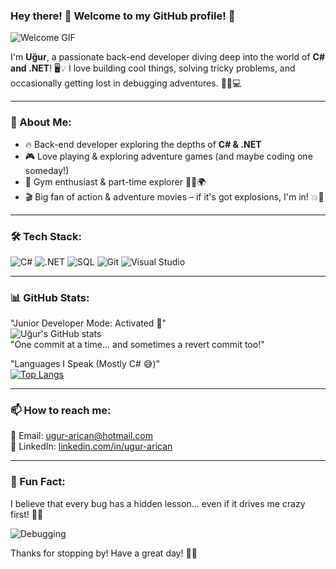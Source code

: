 ### Hey there! 👋 Welcome to my GitHub profile! 🚀
![Welcome GIF](https://media.giphy.com/media/LmNwrBhejkK9EFP504/giphy.gif)

I'm **Uğur**, a passionate back-end developer diving deep into the world of **C# and .NET**! 🖥️💡 I love building cool things, solving tricky problems, and occasionally getting lost in debugging adventures. 🕵️‍♂️💻

---

### 🚀 About Me:
- 🔥 Back-end developer exploring the depths of **C# & .NET**
- 🎮 Love playing & exploring adventure games (and maybe coding one someday!)
- 💪 Gym enthusiast & part-time explorer 🏋️‍♂️🌍
- 🎬 Big fan of action & adventure movies – if it's got explosions, I'm in! 💥🎥

---

### 🛠️ Tech Stack:
![C#](https://img.shields.io/badge/-C%23-239120?style=flat-square&logo=c-sharp&logoColor=white)
![.NET](https://img.shields.io/badge/-.NET-512BD4?style=flat-square&logo=.net&logoColor=white)
![SQL](https://img.shields.io/badge/-SQL-4479A1?style=flat-square&logo=postgresql&logoColor=white)
![Git](https://img.shields.io/badge/-Git-F05032?style=flat-square&logo=git&logoColor=white)
![Visual Studio](https://img.shields.io/badge/-Visual%20Studio-5C2D91?style=flat-square&logo=visual-studio&logoColor=white)

---

### 📊 GitHub Stats:  
"Junior Developer Mode: Activated 🚀"  
![Uğur's GitHub stats](https://github-readme-stats.vercel.app/api?username=ugurarican&show_icons=true&theme=radical)  
"One commit at a time... and sometimes a revert commit too!"  

"Languages I Speak (Mostly C# 😅)"  
[![Top Langs](https://github-readme-stats.vercel.app/api/top-langs/?username=ugurarican&layout=compact&theme=radical)](https://github.com/anuraghazra/github-readme-stats)  


---

### 📫 How to reach me:
📩 Email: [ugur-arican@hotmail.com](mailto:ugur-arican@hotmail.com)  
🔗 LinkedIn: [linkedin.com/in/ugur-arican](https://linkedin.com/in/ugur-arican)  

---

### 🎉 Fun Fact:
I believe that every bug has a hidden lesson... even if it drives me crazy first! 🤯🐛

![Debugging](https://media.giphy.com/media/13FrpeVH09Zrb2/giphy.gif)

Thanks for stopping by! Have a great day! 🚀😎
